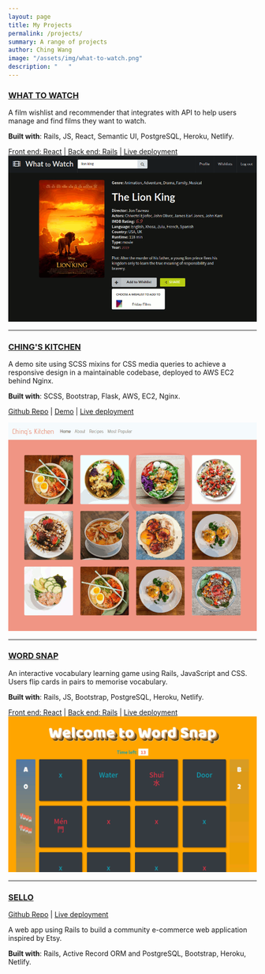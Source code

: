 ```yaml
---
layout: page
title: My Projects
permalink: /projects/
summary: A range of projects
author: Ching Wang
image: "/assets/img/what-to-watch.png"
description: "   "
---
```


### [WHAT TO WATCH](http://wattowatch.netlify.com/)

A film wishlist and recommender that integrates with API to help users manage and find films they want to watch.

**Built with**: Rails, JS, React, Semantic UI, PostgreSQL, Heroku, Netlify.

[Front end: React](https://github.com/ching-wang/client-what-to-watch) \| [Back end: Rails](https://github.com/ching-wang/server-what-to-watch) \| [Live deployment](https://wattowatch.netlify.app/)
![What to Watch](/assets/img/what-to-watch.png)

---

### [CHING'S KITCHEN](http://chings-kitchen.ching-wang.io/)

A demo site using SCSS mixins for CSS media queries to achieve a responsive
design in a maintainable codebase, deployed to AWS EC2 behind Nginx.

**Built with**: SCSS, Bootstrap, Flask, AWS, EC2, Nginx.

[Github Repo](https://github.com/ching-wang/chings-kitchen) \| [Demo](https://youtu.be/cUMYWU7MLKA) \| [Live deployment](http://chings-kitchen.ching-wang.io/)

![Ching's Kitchen](/assets/img/chings-kitchen.png)

---

### [WORD SNAP](https://wordsnap.netlify.com/)

An interactive vocabulary learning game using Rails, JavaScript and CSS. Users
flip cards in pairs to memorise vocabulary.

**Built with**: Rails, JS, Bootstrap, PostgreSQL, Heroku, Netlify.

[Front end: React](https://github.com/ching-wang/word-snap-front-end) \| [Back end: Rails](https://github.com/siapankina/word_snap_backend) \| [Live deployment](https://wordsnap.netlify.app/)
![WordSnap](/assets/img/word-snap.png)

---

### [SELLO](https://sello-shop.herokuapp.com/)

[Github Repo](https://github.com/Harrison-Hughes/Sello) \| [Live deployment](https://sello-shop.herokuapp.com/)

A web app using Rails to build a community e-commerce web application inspired by Etsy.

**Built with**: Rails, Active Record ORM and PostgreSQL, Bootstrap, Heroku, Netlify.
